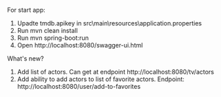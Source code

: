 For start app: 
1. Upadte tmdb.apikey in src\main\resources\application.properties
2. Run mvn clean install
3. Run mvn spring-boot:run
4. Open http://localhost:8080/swagger-ui.html 

What's new?
1. Add list of actors. Can get at endpoint http://localhost:8080/tv/actors
2. Add ability to add actors to list of favorite actors. Endpoint: http://localhost:8080/user/add-to-favorites
